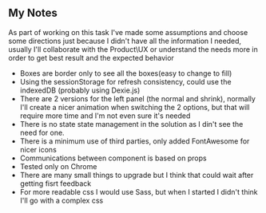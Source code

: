 ## My Notes

As part of working on this task I've made some assumptions and choose some directions just because I didn't have all the information I needed, usually I'll collaborate with the Product\UX or understand the needs more in order to get best result and the expected behavior

-   Boxes are border only to see all the boxes(easy to change to fill)
-   Using the sessionStorage for refresh consistency, could use the indexedDB (probably using Dexie.js)
-   There are 2 versions for the left panel (the normal and shrink), normally I'll create a nicer animation when switching the 2 options, but that will require more time and I'm not even sure it's needed
-   There is no state state management in the solution as I din't see the need for one.
-   There is a minimum use of third parties, only added FontAwesome for nicer icons
-   Communications between component is based on props
-   Tested only on Chrome
-   There are many small things to upgrade but I think that could wait after getting fisrt feedback
-   For more readable css I would use Sass, but when I started I didn't think I'll go with a complex css
